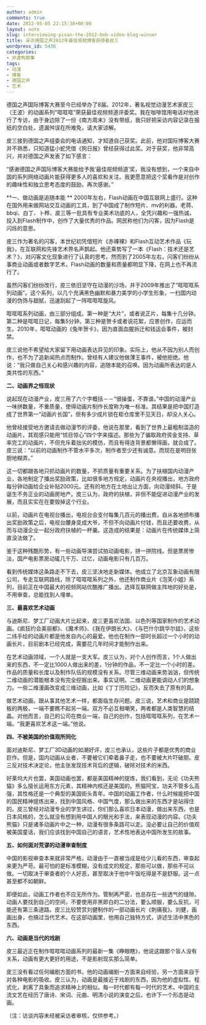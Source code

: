 ```yaml
---
author: admin
comments: true
date: 2012-05-05 22:15:38+00:00
layout: note
slug: interviewing-pisan-the-2012-bob-video-blog-winner
title: 采访德国之声2012年最佳视频博客获得者皮三
wordpress_id: 5436
categories:
- 非虚构叙事
tags:
- 动漫
- 博客
- 德国之声
- 艺术
---
```


德国之声国际博客大赛至今已经举办了8届。2012年，著名视觉动漫艺术家皮三（王波）的动画系列“哐哐哐”荣获最佳视频频道评委奖。我在咖啡馆用电话对他进行了专访，由于身边除了一份《南方周末》没有带纸，我只好把采访内容记录在报纸的空白处，遗漏舛误在所难免，请大家谅解。

皮三接到德国之声组委会的电话通知，才知道自己获奖。此前，他对国际博客大赛并不熟悉，只知道猛小蛇凭借《狗日报》曾经获得过此奖。对于获奖，他非常高兴，并对德国之声发表了如下感言：

“感谢德国之声国际博客大赛能给予我‘最佳视频频道’奖，我没有想到，一个来自中国的系列网络动画片能获得更多人的喜欢和关注。我更愿意把这个奖看作是对创作的趣味性和独立思考态度的鼓励，再次感谢。”

**一、做动画是追随本能
**
2000年左右，Flash动画在中国互联网上盛行。这种在国外用来做网站交互动画的工具，到了中国成了制作短片、mv的利器。老蒋、bbqi、白丁、卜桦、皮三等一批具有专业美术功底的人，全凭兴趣和一强热诚，投入到Flash制作中，创作了大量优秀的作品。网民称他们为闪客，因为Flash是闪烁的意思。

皮三作为著名的闪客，本世纪初凭借短片《赤裸裸》和Flash互动艺术作品《玩我》，在互联网和先锋艺术界名声鹊起。他还乘势写了一本《Flash：技术还是艺术？》，对闪客文化现象进行了认真的思考。然而到了2005年左右，闪客们纷纷从事商业动画或者数字艺术，Flash动画的数量和质量都明显下降，在网上也不再流行了。

虽然闪客们纷纷改行，皮三依旧坚守在动漫的沙场，并于2009年推出了“哐哐哐系列动画”。这个系列，以几个充满黑色幽默和暴力美学的小学生形象，一扫国内动漫的伪饰与甜腻，迅速刮起了一阵哐哐哐旋风。

哐哐哐系列动画，由三部分组成。第一种是“大片”，或者说正片，每集十几分钟。第二种是哐哐日记，每集5分钟。第三种是贺卡或者说花絮，应景创作，应运而生。2010年，哐哐动画的《兔年贺卡》，因为直面血腥拆迁和钱运会事件，被封禁。

皮三说他不希望给大家留下用动画表达异见的印象。实际上，他从不因为别人而创作，也不为了追新闻热点而制作。曾经有人建议他做薄王事件，被他拒绝。他说：“我只做自己关心和感兴趣的内容，追随本能的召唤。因为动画所表达的是人类共性的东西。”

**二、动画界之怪现状**

说起现在动漫产业，皮三用了六个字概括－－“很操蛋，不靠谱。”中国的动漫产业一味拼数量，不重质量，使得动画片制作长度称为唯一标准。其结果是把中国打造成了世界第一“动画片长国”，但有多少成片锁在柜仓库里不见天日，却没人关心。

他曾经接受地方邀请去做动漫节的评委，他说在那里，看到了世界上最粗制滥造的动画片。其观感只能用“怵目惊心”四个字来描述。那些为了骗取政府资金支持、草率完工的动画片，不但充斥着拙劣的模仿，而且有得连背景都懒得画，就合成了。皮三说：“以前的动画制作不管水平多次，制作者至少还有诚意。而现在是明目张胆地糊弄。”

这一切都跟各地只抓动画片的数量，不抓质量有重要关系。为了扶植国内动漫产业，各地制定了播出奖励政策，比如很多地方规定，动画片在央视播出，地方政府每分钟动画给企业补贴2000元。还有的地方在土地出让方面，向动漫倾斜，于是诞生不务正业的动画房地产。皮三认为，政府的扶植，非但不能促进动漫产业的发展，而且实实在在要毁掉这个行业。

以前，动画片在电视台播出，电视台会支付每集几百元的播出费。自从各地颁布播出奖励政策之后，电视台腰身变成大爷，不但不向动画片付钱，而且还要收费，从而与动漫企业一起分政府扶植的一杯羹。这造成的结果是：动画片在传统媒体上简直没法做了。

鉴于这种残酷形势，有一些动画导演尝试拍动画电影，拼一拼院线。但是票房惨淡，国产电影票房动辄几千万、过亿，动画电影只有几百万。

看到传统媒体这条路走不下去，皮三坚决地走新媒体。他成立了北京互象动画有限公司，专走互联网路线，除了哐哐哐系列之外，他还制作商业片《泡芙小姐》系列，目前正在中国最大的视频网站优酷推广播出。选择互联网做主阵地的好处是，不用审查，总能找到人埋单。

**三、最喜欢艺术动画**

与迪斯尼、梦工厂动画大片比起来，皮三更喜欢法国、以色列等国家制作的艺术动画。《疯狂约会美丽都》、《魔术师》、《我在伊朗长大》、《与巴什尔跳华尔兹》，这些二纬手绘的动画片都是他发自内心的最爱。他也在制作一部时长超过一个小时的动画长片，目前剧本已经完成，需要花几年时间才能制作出来。

在艺术动画领域，一个人就是一支大军。皮三认为，对个人创作而言，1个人做出来的东西，不一定比1000人做出来的差，1分钟的作品，不一定比一个小时的差。作品的质量和长度以及制作队伍的规模没有关系。尽管三维动画来势汹汹，但传统二维动画的潜能根本没有完全挖掘出来。事实证明，二维动画更能调动人们的想象力。一些二维漫画改变成三维动画，比如《丁丁历险记》，反而失去了原有的真。

做艺术动画，跟从事其他艺术一样，都面临生存问题。皮三说，艺术和商业是跷跷板的两极，一端不要瞧不起另一端。双方不必互相嘲笑，两者都是人类智慧的结晶。对他而言，自己的公司在商业一端，自己的创作，包括哐哐哐系列，在艺术一端。“我更喜欢艺术这一端。”他说。

**四、不被美国的价值观所同化**

面对迪斯尼、梦工厂3D动画的如潮好评，皮三也承认，这些片子都是优秀的商业巨作。但是，国内动画从业者，不要被它们牵着鼻子走，也不要被大片吓破胆。皮三反对技术决定论，他主张发现技术背后的逻辑，破除对技术的米西。

好莱坞大片也罢，美国动画也罢，都是美国精神的提炼，我们看到，无论《功夫熊猫》多么擅长运用东方元素，其精神内核还是美国的。熊猫阿宝，功夫不管多么高强，其性格还是一个典型的美国街头青年。中国的动画工作者，什么时候能把中国的国民精神提炼出来，找到中国风格、中国气度，那么做出来的东西才是站得住的。皮三曾经对动漫专业的学生讲过，你们那么喜欢日本动漫，做出来东西，也是日本风格的，怎么就没有想到用中国人的眼光和手法，来表现动漫的内容。《功夫熊猫》只是诸多动画片中之一种，动漫有很多条路可以走。没必要让自己的价值观被美国童话，我们应该找到中国自己的语言，艺术性地表达中国所发生的故事。

**五、如何面对荒谬的动漫审查制度**

中国的影视审查本来就非常严格，动漫由于一直被当成是给少儿看的东西，审查起来更为严苛。最可怕的是标准模糊，没有成文的规定，那些可以做，那些不可以做。一切取决于审查者的个人好恶，甚至取决于他中午饭吃得是不是舒服。这一点甚至都不如朝鲜。

即便如此，动画工作者也不应无所作为。管制再严密，也总存在一些透气的缝隙。动画人要找到自己的空间，不要使用非黑即白的二分法，要么顺服，要么反抗，可能还有第三条道路。皮三比较赞赏刘健制作的一部动画长片《刺痛我》。刘健，画画出身，也搞过当代艺术，在这部动画里，他用自己独特方式，讲述生活中黑色的东西。

**六、动画是当代的戏剧**

皮三最近正在制作哐哐哐动画系列的最新一集《睁眼瞎》，他说这跟那个盲人没有关系，动画有更大更好的用途，不是影射现实那么简单。

皮三没有看过任何编剧方面的书，他的动画编剧一方面来自经验，另一方面来自于对各种电影的吸收。皮三认为，动画是最接近于戏剧的东西，因为他的虚拟性、程式化，剥离了具象而追求精神上的相似。每一时代都有每一时代的艺术。中国的主流文艺在经历了唐诗、宋词、元曲、明清小说的演变之后，也许下一个形态是动画。

（注：访谈内容未经被采访者审核，仅供参考。）
